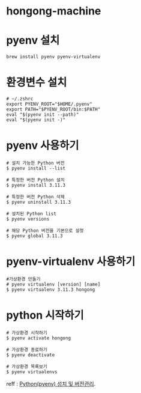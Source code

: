 # hongong-machine

# pyenv 설치
```shell
brew install pyenv pyenv-virtualenv
```

# 환경변수 설치
```shell
# ~/.zshrc
export PYENV_ROOT="$HOME/.pyenv"
export PATH="$PYENV_ROOT/bin:$PATH"
eval "$(pyenv init --path)"
eval "$(pyenv init -)"
```

# pyenv 사용하기
```shell
# 설치 가능한 Python 버전
$ pyenv install --list

# 특정한 버전 Python 설치
$ pyenv install 3.11.3

# 특정한 버전 Python 삭제
$ pyenv uninstall 3.11.3

# 설치된 Python list
$ pyenv versions

# 해당 Python 버전을 기본으로 설정
$ pyenv global 3.11.3
```
# pyenv-virtualenv 사용하기

```shell
#가상환경 만들기
# pyenv virtualenv [version] [name]
$ pyenv virtualenv 3.11.3 hongong
```

# python 시작하기
```shell
# 가상환경 시작하기
$ pyenv activate hongong

# 가상환경 종료하기
$ pyenv deactivate

# 가상환경 목룍보기
$ pyenv virtualenvs
```

reff : [Python(pyenv) 성치 및 버전관리](https://leesh90.github.io/environment/2021/04/03/python-install/).
